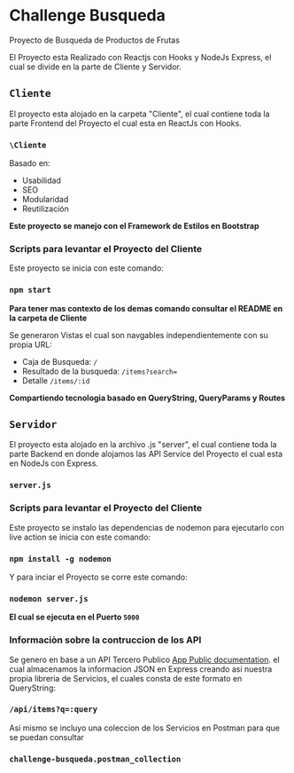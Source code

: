 # Challenge Busqueda
Proyecto de Busqueda de Productos de Frutas

El Proyecto esta Realizado con Reactjs con Hooks y NodeJs Express, el cual se divide en la parte de Cliente y Servidor.

## `Cliente`

El proyecto esta alojado en la carpeta "Cliente", el cual contiene toda la parte Frontend del Proyecto el cual esta en ReactJs con Hooks.

### `\Cliente`

Basado en:

* Usabilidad
* SEO
* Modularidad
* Reutilización

**Este proyecto se manejo con el Framework de Estilos en Bootstrap**

### Scripts para levantar el Proyecto del Cliente

Este proyecto se inicia con este comando:

### `npm start`

**Para tener mas contexto de los demas comando consultar el README en la carpeta de Cliente**

Se generaron Vistas el cual son navgables independientemente con su propia URL:

* Caja de Busqueda: `/`
* Resultado de la busqueda: `/items?search=` 
* Detalle `/items/:id`

**Compartiendo tecnologia basado en QueryString, QueryParams y Routes**

## `Servidor`

El proyecto esta alojado en la archivo .js "server", el cual contiene toda la parte Backend en donde alojamos las API Service del Proyecto el cual esta en NodeJs con Express.

### `server.js`

### Scripts para levantar el Proyecto del Cliente

Este proyecto se instalo las dependencias de nodemon para ejecutarlo con live action se inicia con este comando:

### `npm install -g nodemon`

Y para inciar el Proyecto se corre este comando:

### `nodemon server.js`

**El cual se ejecuta en el Puerto `5000`**

### Informaciòn sobre la contruccion de los API

Se genero en base a un API Tercero Publico [App Public documentation](https://api.predic8.de/shop/docs). el cual almacenamos la informacion JSON en Express creando asi nuestra propia libreria de Servicios, el cuales consta de este formato en QueryString:

### `/api/items?q=:query`

Asi mismo se incluyo una coleccion de los Servicios en Postman para que se puedan consultar

### `challenge-busqueda.postman_collection`
